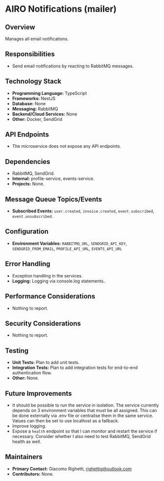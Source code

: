 # AIRO Notifications (mailer)

## Overview
Manages all email notifications.

## Responsibilities
- Send email notifications by reacting to RabbitMQ messages.

## Technology Stack
- **Programming Language:** TypeScript
- **Frameworks:** NestJS
- **Database:** None
- **Messaging:** RabbitMQ
- **Backend/Cloud Services:** None
- **Other:** Docker, SendGrid

## API Endpoints
- The microservice does not expose any API endpoints.

## Dependencies
- RabbitMQ, SendGrid.
- **Internal:** profile-service, events-service.
- **Projects:** None.

## Message Queue Topics/Events
- **Subscribed Events:** `user.created`, `invoice.created`, `event.subscribed`, `event.unsubscribed`.

## Configuration
- **Environment Variables:** `RABBITMQ_URL`, `SENDGRID_API_KEY`, `SENDGRID_FROM_EMAIL`, `PROFILE_API_URL`, `EVENTS_API_URL`

## Error Handling
- Exception handling in the services.
- **Logging:** Logging via console.log statements..

## Performance Considerations
- Nothing to report.

## Security Considerations
- Nothing to report.

## Testing
- **Unit Tests:** Plan to add unit tests.
- **Integration Tests:** Plan to add integration tests for end-to-end authentication flow.
- **Other:** None.

## Future Improvements
- It should be possible to run the service in isolation. The service currently depends on 3 environment variables that must be 
all assigned. This can be done externally via .env file or centralise them in the same service. Values can then be set to use localhost as a fallback.
- Improve logging.
- Expose a `health` endpoint so that I can monitor and restart the service if necessary. Consider whether I also need to test RabbitMQ, SendGrid health as well.

## Maintainers
- **Primary Contact:** Giacomo Righetti, righettig@outlook.com
- **Contributors:** None.
